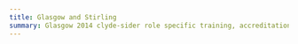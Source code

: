```yaml
---
title: Glasgow and Stirling
summary: Glasgow 2014 clyde-sider role specific training, accreditation and uniform collection. Plus, a day in Stirling.
---
```

